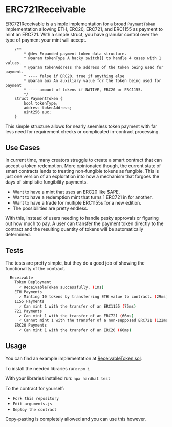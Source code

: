 # ERC721Receivable

ERC721Receivable is a simple implementation for a broad `PaymentToken` implementation allowing ETH, ERC20, ERC721, and ERC1155 as payment to mint an ERC721. With a simple struct, you have granular control over the type of payment your mint will accept.

```solidity
    /**
        * @dev Expanded payment token data structure.
        * @param tokenType A hacky switch{} to handle 4 cases with 1 values.
        * @param tokenAddress The address of the token being used for payment.
        * ---- false if ERC20, true if anything else
        * @param aux An auxiliary value for the token being used for payment
        * ---- amount of tokens if NATIVE, ERC20 or ERC1155.
        */
    struct PaymentToken { 
        bool tokenType;
        address tokenAddress;
        uint256 aux;
    }
```

This simple structure allows for nearly seemless token payment with far less need for requirement checks or complicated in-contract processing.

## Use Cases

In current time, many creators struggle to create a smart contract that can accept a token redemption. More opinionated though, the current state of smart contracts lends to treating non-fungible tokens as fungible. This is just one version of an exploration into how a mechanism that forgoes the days of simplistic fungibility payments.

- Want to have a mint that uses an ERC20 like $APE.
- Want to have a redemption mint that turns 1 ERC721 in for another.
- Want to have a trade for multiple ERC1155s for a new edition.
- The possibilities are pretty endless.

With this, instead of users needing to handle pesky approvals or figuring out how much to pay. A user can transfer the payment token directly to the contract and the resulting quantity of tokens will be automatically determined.

## Tests

The tests are pretty simple, but they do a good job of showing the functionality of the contract.

```bash
  Receivable
    Token Deployment
      ✓ ReceivableToken successfully. (1ms)
    ETH Payments
      ✓ Minting 10 tokens by transferring ETH value to contract. (29ms)
    1155 Payments
      ✓ Can mint 1 with the transfer of an ERC1155 (75ms)
    721 Payments
      ✓ Can mint 1 with the transfer of an ERC721 (66ms)
      ✓ Cannot mint 1 with the transfer of a non-supposed ERC721 (122ms)
    ERC20 Payments
      ✓ Can mint 1 with the transfer of an ERC20 (60ms)
```

## Usage

You can find an example implementation at [ReceivableToken.sol](/contracts/ReceivableToken.sol).

To install the needed libraries run:
`npm i`

With your libraries installed run:
`npx hardhat test`

To the contract for yourself:

* `Fork this repository`
* `Edit arguments.js`
* `Deploy the contract`

Copy-pasting is completely allowed and you can use this however.